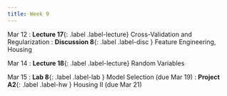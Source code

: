 ```yaml
---
title: Week 9
---
```



Mar 12
: **Lecture 17**{: .label .label-lecture} Cross-Validation and Regularization
: **Discussion 8**{: .label .label-disc } Feature Engineering, Housing

Mar 14
: **Lecture 18**{: .label .label-lecture} Random Variables

Mar 15
: **Lab 8**{: .label .label-lab }  Model Selection (due Mar 19)
: **Project A2**{: .label .label-hw } Housing II (due Mar 21)